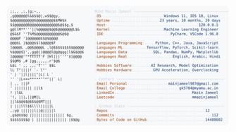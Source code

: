 <picture>
  <source srcset="https://raw.githubusercontent.com/mmazinjameel/mmazinjameel/main/dark_mode.svg?v=1758809451" media="(prefers-color-scheme: dark)">
  <img src="https://raw.githubusercontent.com/mmazinjameel/mmazinjameel/main/light_mode.svg?v=1758809451">
</picture>
